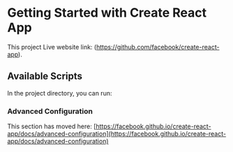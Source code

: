 # Getting Started with Create React App

This project Live website link: (https://github.com/facebook/create-react-app).

## Available Scripts

In the project directory, you can run:

### Advanced Configuration

This section has moved here: [https://facebook.github.io/create-react-app/docs/advanced-configuration](https://facebook.github.io/create-react-app/docs/advanced-configuration)
